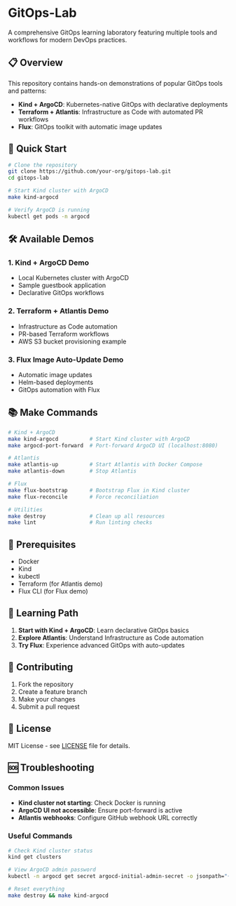 # GitOps-Lab 

A comprehensive GitOps learning laboratory featuring multiple tools and workflows for modern DevOps practices.

## 📋 Overview

This repository contains hands-on demonstrations of popular GitOps tools and patterns:

- **Kind + ArgoCD**: Kubernetes-native GitOps with declarative deployments
- **Terraform + Atlantis**: Infrastructure as Code with automated PR workflows  
- **Flux**: GitOps toolkit with automatic image updates

## 🎯 Quick Start

```bash
# Clone the repository
git clone https://github.com/your-org/gitops-lab.git
cd gitops-lab

# Start Kind cluster with ArgoCD
make kind-argocd

# Verify ArgoCD is running
kubectl get pods -n argocd
```

## 🛠️ Available Demos

### 1. Kind + ArgoCD Demo
- Local Kubernetes cluster with ArgoCD
- Sample guestbook application
- Declarative GitOps workflows

### 2. Terraform + Atlantis Demo
- Infrastructure as Code automation
- PR-based Terraform workflows
- AWS S3 bucket provisioning example

### 3. Flux Image Auto-Update Demo
- Automatic image updates
- Helm-based deployments
- GitOps automation with Flux

## 📚 Make Commands

```bash
# Kind + ArgoCD
make kind-argocd          # Start Kind cluster with ArgoCD
make argocd-port-forward  # Port-forward ArgoCD UI (localhost:8080)

# Atlantis
make atlantis-up          # Start Atlantis with Docker Compose
make atlantis-down        # Stop Atlantis

# Flux
make flux-bootstrap       # Bootstrap Flux in Kind cluster
make flux-reconcile       # Force reconciliation

# Utilities
make destroy              # Clean up all resources
make lint                 # Run linting checks
```

## 🔧 Prerequisites

- Docker
- Kind
- kubectl
- Terraform (for Atlantis demo)
- Flux CLI (for Flux demo)

## 📖 Learning Path

1. **Start with Kind + ArgoCD**: Learn declarative GitOps basics
2. **Explore Atlantis**: Understand Infrastructure as Code automation
3. **Try Flux**: Experience advanced GitOps with auto-updates

## 🤝 Contributing

1. Fork the repository
2. Create a feature branch
3. Make your changes
4. Submit a pull request

## 📝 License

MIT License - see [LICENSE](LICENSE) file for details.

## 🆘 Troubleshooting

### Common Issues

- **Kind cluster not starting**: Check Docker is running
- **ArgoCD UI not accessible**: Ensure port-forward is active
- **Atlantis webhooks**: Configure GitHub webhook URL correctly

### Useful Commands

```bash
# Check Kind cluster status
kind get clusters

# View ArgoCD admin password
kubectl -n argocd get secret argocd-initial-admin-secret -o jsonpath="{.data.password}" | base64 -d

# Reset everything
make destroy && make kind-argocd
```